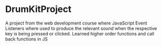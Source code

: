 # DrumKitProject
A project from the web development course where JavaScript Event Listeners where used to produce the relevant sound when the respective key is being pressed or clicked. Learned higher order functions and call back functions in JS
